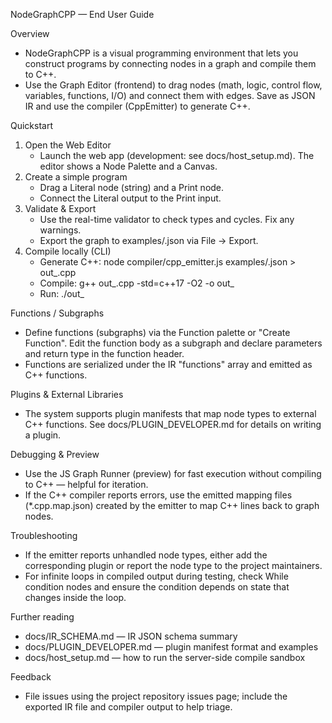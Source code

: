 NodeGraphCPP — End User Guide

Overview
- NodeGraphCPP is a visual programming environment that lets you construct programs by connecting nodes in a graph and compile them to C++.
- Use the Graph Editor (frontend) to drag nodes (math, logic, control flow, variables, functions, I/O) and connect them with edges. Save as JSON IR and use the compiler (CppEmitter) to generate C++.

Quickstart
1. Open the Web Editor
   - Launch the web app (development: see docs/host_setup.md). The editor shows a Node Palette and a Canvas.
2. Create a simple program
   - Drag a Literal node (string) and a Print node.
   - Connect the Literal output to the Print input.
3. Validate & Export
   - Use the real-time validator to check types and cycles. Fix any warnings.
   - Export the graph to examples/<name>.json via File → Export.
4. Compile locally (CLI)
   - Generate C++: node compiler/cpp_emitter.js examples/<name>.json > out_<name>.cpp
   - Compile: g++ out_<name>.cpp -std=c++17 -O2 -o out_<name>
   - Run: ./out_<name>

Functions / Subgraphs
- Define functions (subgraphs) via the Function palette or "Create Function". Edit the function body as a subgraph and declare parameters and return type in the function header.
- Functions are serialized under the IR "functions" array and emitted as C++ functions.

Plugins & External Libraries
- The system supports plugin manifests that map node types to external C++ functions. See docs/PLUGIN_DEVELOPER.md for details on writing a plugin.

Debugging & Preview
- Use the JS Graph Runner (preview) for fast execution without compiling to C++ — helpful for iteration.
- If the C++ compiler reports errors, use the emitted mapping files (*.cpp.map.json) created by the emitter to map C++ lines back to graph nodes.

Troubleshooting
- If the emitter reports unhandled node types, either add the corresponding plugin or report the node type to the project maintainers.
- For infinite loops in compiled output during testing, check While condition nodes and ensure the condition depends on state that changes inside the loop.

Further reading
- docs/IR_SCHEMA.md — IR JSON schema summary
- docs/PLUGIN_DEVELOPER.md — plugin manifest format and examples
- docs/host_setup.md — how to run the server-side compile sandbox

Feedback
- File issues using the project repository issues page; include the exported IR file and compiler output to help triage.
